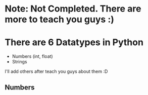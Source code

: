 # Note: Not Completed. There are more to teach you guys :)

# There are 6 Datatypes in Python
- Numbers (int, float)
- Strings

I'll add others after teach you guys about them :D


## Numbers
